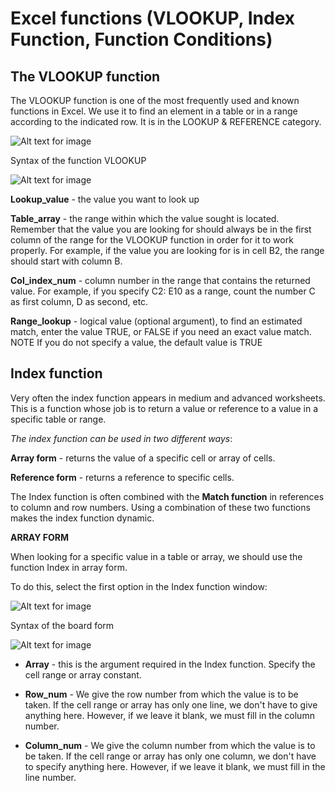 # Excel functions (VLOOKUP, Index Function, Function Conditions)

## The VLOOKUP function

The VLOOKUP function is one of the most frequently used and known functions in Excel. We use it to find an element in a table or in a range according to the indicated row. It is in the LOOKUP & REFERENCE category.

![Alt text for image](/images/markdown/vlo1.png)

Syntax of the function VLOOKUP

![Alt text for image](/images/markdown/vlo2.png)

**Lookup_value** - the value you want to look up

**Table_array** - the range within which the value sought is located. Remember that the value you are looking for should always be in the first column of the range for the VLOOKUP function in order for it to work properly. For example, if the value you are looking for is in cell B2, the range should start with column B.  

**Col_index_num** - column number in the range that contains the returned value. For example, if you specify C2: E10 as a range, count the number C as first column, D as second, etc. 

**Range_lookup** - logical value (optional argument), to find an estimated match, enter the value TRUE, or FALSE if you need an exact value match. NOTE If you do not specify a value, the default value is TRUE

## Index function

Very often the index function appears in medium and advanced worksheets. This is a function whose job is to return a value or reference to a value in a specific table or range.

*The index function can be used in two different ways*:

**Array form** - returns the value of a specific cell or array of cells.

**Reference form** - returns a reference to specific cells.

The Index function is often combined with the **Match function** in references to column and row numbers. Using a combination of these two functions makes the index function dynamic.

**ARRAY FORM**

When looking for a specific value in a table or array, we should use the function Index in array form.

To do this, select the first option in the Index function window:

![Alt text for image](/images/markdown/array1.jpg)

Syntax of the board form

![Alt text for image](/images/markdown/array2.jpg)

- **Array** - this is the argument required in the Index function. Specify the cell range or array constant.

- **Row_num** - We give the row number from which the value is to be taken. If the cell range or array has only one line, we don't have to give anything here. However, if we leave it blank, we must fill in the column number.

- **Column_num** - We give the column number from which the value is to be taken. If the cell range or array has only one column, we don't have to specify anything here. However, if we leave it blank, we must fill in the line number.




